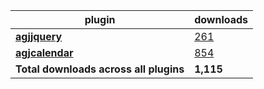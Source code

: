 plugin|downloads
------|----------
[**agjjquery**](https://www.npmjs.com/package/agjjquery)|[261](https://www.npmjs.com/package/agjjquery)
[**agjcalendar**](https://www.npmjs.com/package/agjcalendar)|[854](https://www.npmjs.com/package/agjcalendar)
**Total downloads across all plugins**|**1,115**
